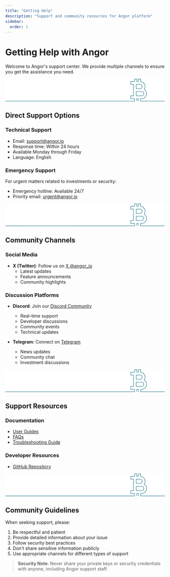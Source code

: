 ```yaml
---
title: "Getting Help"
description: "Support and community resources for Angor platform"
sidebar:
  order: 1
---
```


# Getting Help with Angor

Welcome to Angor's support center. We provide multiple channels to ensure you get the assistance you need.

![bitcoin](../investor/bitcoin2.svg)

## Direct Support Options

### Technical Support
- Email: support@angor.io
- Response time: Within 24 hours
- Available Monday through Friday
- Language: English

### Emergency Support
For urgent matters related to investments or security:
- Emergency hotline: Available 24/7
- Priority email: urgent@angor.io

![bitcoin](../investor/bitcoin2.svg)

## Community Channels

### Social Media
- **X (Twitter)**: Follow us on [X @angor_io](https://x.com/angor_io)
  - Latest updates
  - Feature announcements
  - Community highlights

### Discussion Platforms
- **Discord**: Join our [Discord Community](https://www.blockcore.net/discord)
  - Real-time support
  - Developer discussions
  - Community events
  - Technical updates

- **Telegram**: Connect on [Telegram](https://t.me/angor_io)
  - News updates
  - Community chat
  - Investment discussions

![bitcoin](../investor/bitcoin2.svg)

## Support Resources

### Documentation
- [User Guides](../start)
- [FAQs](../faqs)
- [Troubleshooting Guide](./troubleshooting-guide)

### Developer Resources
- [GitHub Repository](https://github.com/block-core/angor)
 
![bitcoin](../investor/bitcoin2.svg)

## Community Guidelines

When seeking support, please:
1. Be respectful and patient
2. Provide detailed information about your issue
3. Follow security best practices
4. Don't share sensitive information publicly
5. Use appropriate channels for different types of support

> **Security Note**: Never share your private keys or security credentials with anyone, including Angor support staff.

